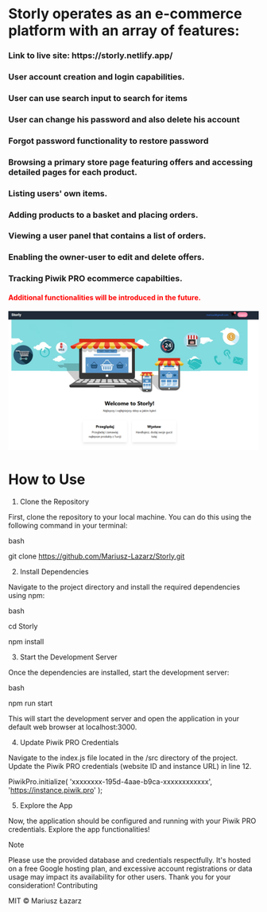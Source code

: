 <h1>Storly operates as an e-commerce platform with an array of features:</h1>

  <h3>Link to live site: https://storly.netlify.app/</h3>

  <h3>User account creation and login capabilities.</h3>

  <h3>User can use search input to search for items</h3>

  <h3>User can change his password and also delete his account</h3>

  <h3>Forgot password functionality to restore password</h3>

  <h3>Browsing a primary store page featuring offers and accessing detailed pages for each product.</h3>

  <h3>Listing users' own items.</h3>

  <h3>Adding products to a basket and placing orders.</h3>

  <h3>Viewing a user panel that contains a list of orders.</h3>

  <h3>Enabling the owner-user to edit and delete offers.</h3>

  <h3>Tracking Piwik PRO ecommerce capabilties.</h3>

  <h4 style='color:red'>Additional functionalities will be introduced in the future.</h4>

![Alt text](./img/Banner.png)

<h1>How to Use</h1>

1. Clone the Repository

First, clone the repository to your local machine. You can do this using the following command in your terminal:

bash

git clone https://github.com/Mariusz-Lazarz/Storly.git

2. Install Dependencies

Navigate to the project directory and install the required dependencies using npm:

bash

cd Storly

npm install

3. Start the Development Server

Once the dependencies are installed, start the development server:

bash

npm run start

This will start the development server and open the application in your default web browser at localhost:3000.

4. Update Piwik PRO Credentials

Navigate to the index.js file located in the /src directory of the project. Update the Piwik PRO credentials (website ID and instance URL) in line 12.

PiwikPro.initialize(
'xxxxxxxx-195d-4aae-b9ca-xxxxxxxxxxxx',
'https://instance.piwik.pro'
);

5. Explore the App

Now, the application should be configured and running with your Piwik PRO credentials. Explore the app functionalities!

Note

Please use the provided database and credentials respectfully. It's hosted on a free Google hosting plan, and excessive account registrations or data usage may impact its availability for other users. Thank you for your consideration!
Contributing

MIT © Mariusz Łazarz
